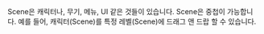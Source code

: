 Scene은 캐릭터나, 무기, 메뉴, UI 같은 것들이 있습니다.
Scene은 중첩이 가능합니다. 예를 들어, 캐릭터(Scene)를 특정 레벨(Scene)에 드래그 앤 드랍 할 수 있습니다.